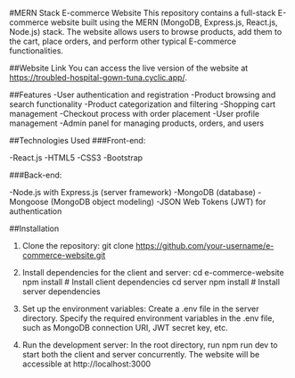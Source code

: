 #MERN Stack E-commerce Website
This repository contains a full-stack E-commerce website built using the MERN (MongoDB, Express.js, React.js, Node.js) stack. The website allows users to browse products, add them to the cart, place orders, and perform other typical E-commerce functionalities.

##Website Link
You can access the live version of the website at https://troubled-hospital-gown-tuna.cyclic.app/.

##Features
-User authentication and registration
-Product browsing and search functionality
-Product categorization and filtering
-Shopping cart management
-Checkout process with order placement
-User profile management
-Admin panel for managing products, orders, and users

##Technologies Used
###Front-end:

-React.js
-HTML5
-CSS3
-Bootstrap

###Back-end:

-Node.js with Express.js (server framework)
-MongoDB (database)
-Mongoose (MongoDB object modeling)
-JSON Web Tokens (JWT) for authentication

##Installation
1. Clone the repository:
  git clone https://github.com/your-username/e-commerce-website.git

2. Install dependencies for the client and server:
  cd e-commerce-website
  npm install       # Install client dependencies
  cd server
  npm install       # Install server dependencies

3. Set up the environment variables:
  Create a .env file in the server directory.
  Specify the required environment variables in the .env file, such as MongoDB connection URI, JWT secret key, etc.

4. Run the development server:
  In the root directory, run npm run dev to start both the client and server concurrently.
  The website will be accessible at http://localhost:3000
